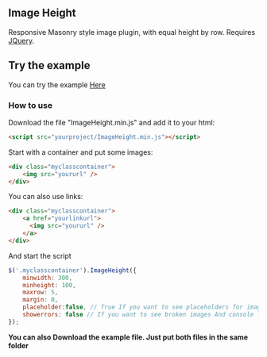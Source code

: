 ## Image Height
Responsive Masonry style image plugin, with equal height by row. Requires [JQuery](https://code.jquery.com/).

## Try the example
You can try the example [Here](https://pskyvader.github.io/minilibs/JS/ImageHeight/)

### How to use 
Download the file "ImageHeight.min.js" and add it to your html:
```html
<script src="yourproject/ImageHeight.min.js"></script>
```
Start with a container and put some images:
```html
<div class="myclasscontainer">
    <img src="yoururl" />
</div>
```

You can also use links:
```html
<div class="myclasscontainer">
    <a href="yourlinkurl">
      <img src="yoururl" />
    </a>
</div>
```

And start the script

```javascript
$('.myclasscontainer').ImageHeight({
    minwidth: 300,
    minheight: 100,
    maxrow: 5,
    margin: 0,
    placeholder:false, // True If you want to see placeholders for images to be loaded, or False to wait until a line is completely loaded to show it
    showerrors: false // If you want to see broken images And console logs (images visibility overrided by placeholder)
});
```

**You can also Download the example file. Just put both files in the same folder**




